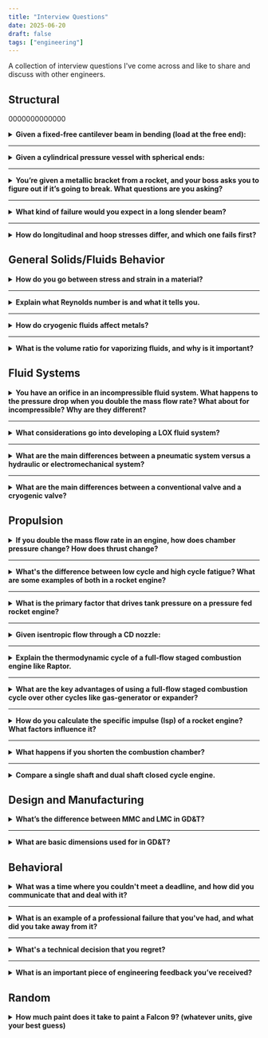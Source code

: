 ```yaml
---
title: "Interview Questions"
date: 2025-06-20
draft: false
tags: ["engineering"]
---
```

A collection of interview questions I've come across and like to share and discuss with other engineers.

## Structural

0000000000000

<details>
<summary><strong>Given a fixed-free cantilever beam in bending (load at the free end):</strong></summary>

<details>
<summary><strong>Where is the highest stress?</strong></summary>

At the base where it is fixed, at both the top and bottom of the cross-section.
</details>

<details>
<summary><strong>Is the stress tensile or compressive?</strong></summary>

Tensile at the top of the beam and compressive at the bottom.
</details>

<details>
<summary><strong>How do you know if it will fail completely?</strong></summary>

Ultimate tensile strength since it will be lower than ultimate compressive strength.
</details>

<details>
<summary><strong>What is the ideal shape of the beam (to prevent failure) and why?</strong></summary>

A cross-section with a high moment of inertia to distribute the stress better such as an I-beam, since the equation for stress due to bending is:
$$
\sigma = \frac{My}{I}
$$
</details>

</details>

---

<details>
<summary><strong>Given a cylindrical pressure vessel with spherical ends: </strong></summary>

<details>
<summary><strong>If you are pressure testing it, where do you place the crack (cylinder or end cap) and in what orientation (longitudinally or perpendicularly)?</strong></summary>

Along longitudinal axis so it propagates along hoop stress, that is the hoop stress failure mode.
![pressurevesselfail](10.1177_0021998319870588-fig8.jpg)
</details>

<details>
<summary><strong>If you were to grind that crack out into a divot, how to know if it's still safe to use?</strong></summary>

 Check hand calculations with reduced thickness/stress concentration and see if it is still allowable.


<details>
<summary><strong>If your hand calcs say it yields, how to know if we can still use it?</strong></summary>

Can look at local yielding to redistribute stress with hand calcs or FEA.
</details>

</details>

</details>

---

<details>
<summary><strong>You’re given a metallic bracket from a rocket, and your boss asks you to figure out if it’s going to break. What questions are you asking?</strong></summary>

- What material is it made from (to get properties)?  
- What loads is it under?  
- What are the specifics of the geometry?



<details>
<summary><strong>Your boss tells you it’s made of 15-5 stainless and gives you the loads. What do you do next to find out if it breaks?</strong></summary>

- Start with basic hand calculations like bending and stress analysis  
- Possibly build an FEA model, but verify the FEA with hand calcs

</details>
</details>

---

<details>
<summary><strong>What kind of failure would you expect in a long slender beam?</strong></summary>

Buckling

<details>
<summary><strong>What are the important factors in tendency to buckle?</strong></summary>

Consider Euler buckling and critical load:
$$
P_{\text{cr}} = \frac{\pi^2 E I}{(K L)^2}
$$

- Boundary conditions (affects K value, fixed-fixed will be a lot stronger (lower K) than pinned-free)
- Length of beam (similarly slenderness ratio, ratio of length to radius)
- Stiffness of beam
</details>

</details>

---

<details>
<summary><strong>How do longitudinal and hoop stresses differ, and which one fails first?</strong></summary>

- Hoop stress acts circumferentially and is typically twice as large as longitudinal stress in thin-walled pressure vessels.  
- Longitudinal stress acts along the length of the vessel.  
- Hoop stress usually causes failure first due to its higher magnitude.
</details>


## General Solids/Fluids Behavior

<details>
<summary><strong>How do you go between stress and strain in a material?</strong></summary>

Hooke's Law in elastic region of material,
$$
\sigma = E \varepsilon
$$
where \(E\) is the Young's modulus or modulus of elasticity.
</details>

---

<details> <summary><strong>Explain what Reynolds number is and what it tells you.</strong></summary> Reynolds number is a dimensionless value that helps predict whether a flow is likely to be laminar or turbulent. It’s not an absolute threshold, but a strong indicator of flow regime tendency. </details>

---

<details>
<summary><strong>How do cryogenic fluids affect metals?</strong></summary>

- Yield strength and ultimate strength both generally increase for stainless steels at cryogenic temperatures.  
- For other metals (heavy generalization) strength may increase but ductility decreases, making metals behave more brittle.  
- Some metals exhibit a brittle transition temperature below which brittleness dominates  
- Thermal contraction and expansion cause dimensional changes and stresses.  
- Thermal conductivity of metals can change at cryogenic temperatures (e.g., copper shows increased conductivity).  

</details>

---

<details>
<summary><strong>What is the volume ratio for vaporizing fluids, and why is it important?</strong></summary>

- Typically between 800 and 1900.  
- Helps illustrate the immense change in volume when a fluid changes phase and the potential energy contained (such as in a [BLEVE event](https://en.wikipedia.org/wiki/Boiling_liquid_expanding_vapor_explosion))
</details>

## Fluid Systems

<details>
<summary><strong>You have an orifice in an incompressible fluid system. What happens to the pressure drop when you double the mass flow rate? What about for incompressible? Why are they different?</strong></summary>

4x, 2x, density
</details>

---

<details>
<summary><strong>What considerations go into developing a LOX fluid system?</strong></summary>

- No trapped fluid: burst disks, relief valves, ball valves with holes, etc  
- Material selection: lots of stainless, PTFE instead of rubber (LOX-compatible)  
- Temperature effects: freezing control devices

</details>

---

<details>
<summary><strong>What are the main differences between a pneumatic system versus a hydraulic or electromechanical system?</strong></summary>

- Hydraulic systems provide higher force output due to incompressible fluid.  
- Hydraulics are more precise because the fluid is incompressible.  
- Hydraulic systems have shorter time constants (faster response).  
- Pneumatics use compressible air, typically less precise and lower force.  
- Electromechanical systems rely on motors and actuators, often simpler but with different force/response characteristics.

</details>

---

<details>
<summary><strong>What are the main differences between a conventional valve and a cryogenic valve?</strong></summary>

- Different sealing materials designed to withstand cryogenic temperatures  
- Cryogenic-compatible materials like stainless (often oxygen compatible too)
- Features such as hole in the ball valve to prevent trapped cryogenic fluid

</details>


## Propulsion

<details>
<summary><strong>If you double the mass flow rate in an engine, how does chamber pressure change? How does thrust change?</strong></summary>

Chamber pressure doubles (PUT EQN)
Thrust doubles (put eqn)
</details>

---

<details>
<summary><strong>What's the difference between low cycle and high cycle fatigue? What are some examples of both in a rocket engine?</strong></summary>


</details>

---

<details>
<summary><strong>What is the primary factor that drives tank pressure on a pressure fed rocket engine?</strong></summary>

Pump cavitation - suction pressure
</details>

---

<details> <summary><strong>Given isentropic flow through a CD nozzle:</strong></summary> <details> <summary><strong>How does static pressure change through the nozzle?</strong></summary> Decreases in the converging section and decreases further in the diverging section. </details> <details> <summary><strong>What happens if the exit pressure is too high or too low?</strong></summary> Overexpanded: exit pressure is too low compared to ambient → potential for flow separation. Underexpanded: exit pressure is too high → less efficient expansion. </details> <details> <summary><strong>How does stagnation pressure change through the nozzle?</strong></summary> It stays constant in ideal isentropic flow. </details> <details> <summary><strong>How does Mach number change through the nozzle?</strong></summary> Starts low, reaches Mach 1 at the throat, and increases to high supersonic values (e.g., Mach 5 or 6) in the diverging section. </details> <details> <summary><strong>How does temperature change through the nozzle?</strong></summary> Temperature decreases in the converging section and drops significantly in the diverging section. </details> </details>

---

<details>
<summary><strong>Explain the thermodynamic cycle of a full-flow staged combustion engine like Raptor.</strong></summary>

Explain what goes where and why.
<details><summary><strong>Do you tap off the fuel and oxidizer for preburners before or after the main pumps?</summary></strong>

After!

![raptorcycle](raptorcycle.jpg)
</details>

</details>

---

<details>
<summary><strong>What are the key advantages of using a full-flow staged combustion cycle over other cycles like gas-generator or expander?</strong></summary>

- Less waste heat because all propellant flows through turbines and combustors.  
- More efficient combustion in the main combustion chamber. 

</details>

---


<details>
<summary><strong>How do you calculate the specific impulse (Isp) of a rocket engine? What factors influence it?</strong></summary>

- Specific impulse is calculated as thrust divided by propellant weight flow rate:  
  $$
  I_{sp} = \frac{F}{\dot{m} g_0}
  $$
- Factors influencing Isp include chamber pressure, nozzle expansion ratio, propellant type, and combustion efficiency.
</details>

---

<details>
<summary><strong>What happens if you shorten the combustion chamber?</strong></summary>

- Shortening the CC can reduce combustion efficiency and completeness.  
- It may lead to increased combustion instability or incomplete burning.  
- Both of these can reduce overall engine performance and specific impulse.
</details>

---

<details>
<summary><strong>Compare a single shaft and dual shaft closed cycle engine.</strong></summary>

**Single shaft:**  
- Simple design, lower cost and weight  
- Might not have enough power to drive both pumps  
- Coupled power control between fuel and oxidizer pumps  
- More complex leak considerations due to shared shaft

**Dual shaft:**  
- Independent power control of fuel and oxidizer pumps  
- Can deliver more power overall  
- Heavier and more expensive design  
- Requires more seals and complexity

</details>


## Design and Manufacturing

<details><summary><strong>What’s the difference between MMC and LMC in GD&T?</strong></summary>
- MMC (Maximum Material Condition): part contains the most material (smallest hole, largest pin)
- LMC (Least Material Condition):part contains the least material (largest hole, smallest pin) They affect how much geometric tolerance is allowed based on feature size.
-</details>

---

<details> 
<summary><strong>What are basic dimensions used for in GD&T?</strong></summary> Basic dimensions define the exact theoretical location, size, or orientation of a feature. They are used in conjunction with geometric tolerances but are not themselves toleranced.
</details>

## Behavioral

<details>
<summary><strong>What was a time where you couldn't meet a deadline, and how did you communicate that and deal with it?</strong></summary>

(subjective)
</details>

---

<details>
<summary><strong>What is an example of a professional failure that you've had, and what did you take away from it?</strong></summary>

My example was a COTS component that failed on our Spaceport 2024 rocket, and from that I learned not to trust a component that I don't fully understand the mechanism of; I didn't realize the eye bolt was only partially threaded, etc.
</details>

---

<details>
<summary><strong>What's a technical decision that you regret?</strong></summary>

(subjective)
</details>

---

<details> <summary><strong>What is an important piece of engineering feedback you’ve received?</strong></summary> e.g. club industry advisor raised concerns about N₂O system risk. He encouraged stepping back because we didn’t fully understand the fluid behavior and potential hazards. That feedback reinforced the importance of not rushing into implementation without a full systems-level understanding. </details>

## Random

<details>
<summary><strong>How much paint does it take to paint a Falcon 9? (whatever units, give your best guess)</strong></summary>

Having just seen a falcon 9 in person helps. My guess for approximate dimensions were 10ft diameter and 100ft tall. Thus approximately 30ft circumference times 100ft length is 3000ft^2. From painting walls I guessed it takes (very roughly) around 1 gallon to paint a 10ft x 10ft wall (so 100ft^2), so 3000/100 = 30 gallons of paint. Actual answer is around 40 gallons!
</details>